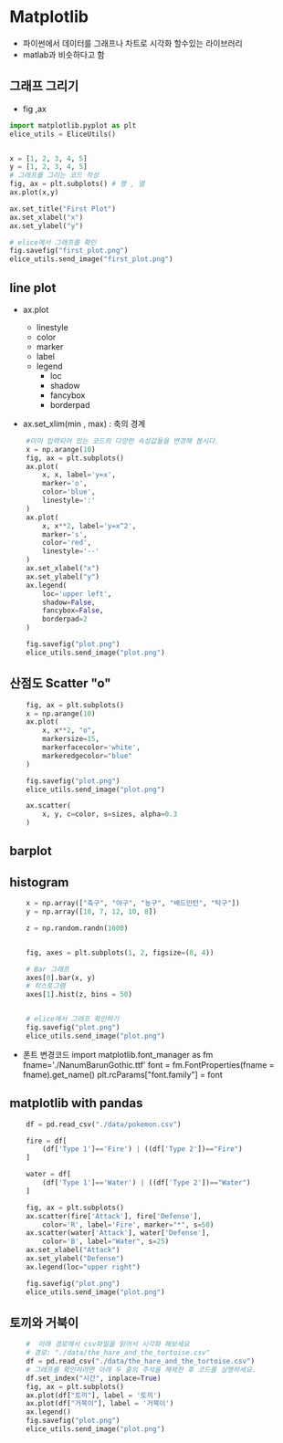 # Matplotlib
- 파이썬에서 데이터를 그래프나 차트로 시각화 할수있는 라이브러리
- matlab과 비슷하다고 함

## 그래프 그리기
- fig ,ax

```py
import matplotlib.pyplot as plt
elice_utils = EliceUtils()


x = [1, 2, 3, 4, 5]
y = [1, 2, 3, 4, 5]
# 그래프를 그리는 코드 작성
fig, ax = plt.subplots() # 행 , 열
ax.plot(x,y)

ax.set_title("First Plot")
ax.set_xlabel("x")
ax.set_ylabel("y")

# elice에서 그래프를 확인
fig.savefig("first_plot.png")
elice_utils.send_image("first_plot.png")
```

## line plot
- ax.plot
    - linestyle
    - color
    - marker
    - label
    - legend
        - loc
        - shadow
        - fancybox
        - borderpad
    

- ax.set_xlim(min , max) : 축의 경계

```py
    #이미 입력되어 있는 코드의 다양한 속성값들을 변경해 봅시다.
    x = np.arange(10)
    fig, ax = plt.subplots()
    ax.plot(
        x, x, label='y=x',
        marker='o',
        color='blue',
        linestyle=':'
    )
    ax.plot(
        x, x**2, label='y=x^2',
        marker='s',
        color='red',
        linestyle='--'
    )
    ax.set_xlabel("x")
    ax.set_ylabel("y")
    ax.legend(
        loc='upper left',
        shadow=False,
        fancybox=False,
        borderpad=2
    )

    fig.savefig("plot.png")
    elice_utils.send_image("plot.png")
```

## 산점도 Scatter "o"
```py
    fig, ax = plt.subplots()
    x = np.arange(10)
    ax.plot(
        x, x**2, "o",
        markersize=15,
        markerfacecolor='white',
        markeredgecolor="blue"
    )

    fig.savefig("plot.png")
    elice_utils.send_image("plot.png")

    ax.scatter(
        x, y, c=color, s=sizes, alpha=0.3
    )
```

## barplot

## histogram

```py
    x = np.array(["축구", "야구", "농구", "배드민턴", "탁구"])
    y = np.array([18, 7, 12, 10, 8])

    z = np.random.randn(1000)


    fig, axes = plt.subplots(1, 2, figsize=(8, 4))

    # Bar 그래프
    axes[0].bar(x, y)
    # 히스토그램
    axes[1].hist(z, bins = 50)


    # elice에서 그래프 확인하기
    fig.savefig("plot.png")
    elice_utils.send_image("plot.png")
```

* 폰트 변경코드
import matplotlib.font_manager as fm
fname='./NanumBarunGothic.ttf'
font = fm.FontProperties(fname = fname).get_name()
plt.rcParams["font.family"] = font

## matplotlib with pandas

```py
    df = pd.read_csv("./data/pokemon.csv")

    fire = df[
        (df['Type 1']=='Fire') | ((df['Type 2'])=="Fire")
    ]

    water = df[
        (df['Type 1']=='Water') | ((df['Type 2'])=="Water")
    ]

    fig, ax = plt.subplots()
    ax.scatter(fire['Attack'], fire['Defense'],
        color='R', label='Fire', marker="*", s=50)
    ax.scatter(water['Attack'], water['Defense'],
        color='B', label="Water", s=25)
    ax.set_xlabel("Attack")
    ax.set_ylabel("Defense")
    ax.legend(loc="upper right")

    fig.savefig("plot.png")
    elice_utils.send_image("plot.png")
```

## 토끼와 거북이
```py
    #  아래 경로에서 csv파일을 읽어서 시각화 해보세요
    # 경로: "./data/the_hare_and_the_tortoise.csv"
    df = pd.read_csv("./data/the_hare_and_the_tortoise.csv")
    # 그래프를 확인하려면 아래 두 줄의 주석을 해제한 후 코드를 실행하세요.
    df.set_index("시간", inplace=True)
    fig, ax = plt.subplots()
    ax.plot(df["토끼"], label = '토끼')
    ax.plot(df["거북이"], label = '거북이')
    ax.legend()
    fig.savefig("plot.png")
    elice_utils.send_image("plot.png")
```